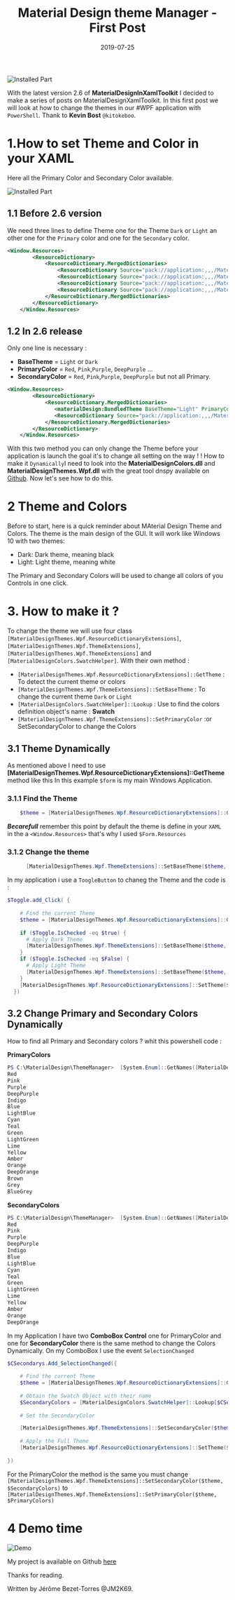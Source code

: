﻿---
layout: single
title: "Material Design theme Manager -First Post"
date: 2019-07-25
tags: 
  - Powershell
  - 'Material Design'
  - 'XAML'
categories:
  - Powershell
  - 'WPF'
published: true
comments: true
author_profile: true
header:
  teaserlogo:
  teaser: ''
  #image: img/headers/Code01_1920x500.jpg
  caption:
gallery:
  - image_path: ''
    url: ''
    title: ''
toc: true
toc_sticky: true
toc_label: "Table of content"
---

![Installed Part](/img/Manager.PNG) 


With the latest version 2.6 of **MaterialDesignInXamlToolkit** I decided to make a series of posts on MaterialDesignXamlToolkit. In this first post we will look at how to change the themes in our #WPF application with `PowerShell`. Thank to **Kevin Bost** `@kitokeboo`.

# 1.How to set Theme and Color in your XAML  

Here all the Primary Color and Secondary Color available.

![Installed Part](/img/palette.PNG) 


## 1.1 Before 2.6 version

We need three lines to define Theme one for the Theme `Dark` or `Light` an other one for the `Primary` color and one for the `Secondary` color.

```xml
<Window.Resources>
        <ResourceDictionary>
            <ResourceDictionary.MergedDictionaries>
                <ResourceDictionary Source="pack://application:,,,/MaterialDesignThemes.Wpf;component/Themes/MaterialDesignTheme.Dark.xaml" />
                <ResourceDictionary Source="pack://application:,,,/MaterialDesignThemes.Wpf;component/Themes/MaterialDesignTheme.Defaults.xaml" />
                <ResourceDictionary Source="pack://application:,,,/MaterialDesignColors;component/Themes/Recommended/Primary/MaterialDesignColor.Purple.xaml" />
                <ResourceDictionary Source="pack://application:,,,/MaterialDesignColors;component/Themes/Recommended/Accent/MaterialDesignColor.blue.xaml" />
            </ResourceDictionary.MergedDictionaries>
        </ResourceDictionary>
    </Window.Resources>
```

## 1.2 In 2.6 release

Only one line is necessary :

* **BaseTheme** = `Light` or `Dark`
* **PrimaryColor** = `Red`, `Pink`,`Purple`, `DeepPurple` ...
* **SecondaryColor** = `Red`, `Pink`,`Purple`, `DeepPurple` but not all Primary.

```xml
<Window.Resources>
        <ResourceDictionary>
            <ResourceDictionary.MergedDictionaries>
               <materialDesign:BundledTheme BaseTheme="Light" PrimaryColor="DeepPurple" SecondaryColor="Lime" />
               <ResourceDictionary Source="pack://application:,,,/MaterialDesignThemes.Wpf;component/Themes/MaterialDesignTheme.Defaults.xaml" />
            </ResourceDictionary.MergedDictionaries>
        </ResourceDictionary>
    </Window.Resources>
```

With this two method you can only change the Theme before your application is launch the goal it's to change all setting on the way ! !
How to make it `Dynamically`I need to look into the **MaterialDesignColors.dll** and **MaterialDesignThemes.Wpf.dll** with the great tool dnspy available on [Github](https://github.com/0xd4d/dnSpy/releases).
Now let's see how to do this.

# 2 Theme and Colors
Before to start, here is a quick reminder about MAterial Design Theme and Colors.
The theme is the main design of the GUI. It will work like Windows 10 with two themes:
- Dark: Dark theme, meaning black
- Light: Light theme, meaning white
 
The Primary and Secondary Colors will be used to change all colors of you Controls in one click.

# 3. How to make it ?

To change the theme we will use four class `[MaterialDesignThemes.Wpf.ResourceDictionaryExtensions]`, `[MaterialDesignThemes.Wpf.ThemeExtensions]`,  `[MaterialDesignThemes.Wpf.ThemeExtensions]` and `[MaterialDesignColors.SwatchHelper]`.
With their own method : 
- `[MaterialDesignThemes.Wpf.ResourceDictionaryExtensions]::GetTheme` : To detect the current theme or colors
- `[MaterialDesignThemes.Wpf.ThemeExtensions]::SetBaseTheme` : To change the current theme `Dark` or `Light`
- `[MaterialDesignColors.SwatchHelper]::Lookup` : Use to find the colors definition object's name :  **Swatch**
- `[MaterialDesignThemes.Wpf.ThemeExtensions]::SetPrimaryColor` :or SetSecondaryColor to change the Colors  


## 3.1 Theme Dynamically

As mentioned above I need to use **[MaterialDesignThemes.Wpf.ResourceDictionaryExtensions]::GetTheme** method like this In this example `$form` is my main Windows Application.

### 3.1.1 Find the Theme

```powershell
    $theme = [MaterialDesignThemes.Wpf.ResourceDictionaryExtensions]::GetTheme($form.Resources)

```

_**Becarefull**_ remember this point by default the theme is define in your `XAML` in the a `<Window.Resources>` that's why I used `$Form.Resources`

### 3.1.2 Change the theme


```powershell
      [MaterialDesignThemes.Wpf.ThemeExtensions]::SetBaseTheme($theme, [MaterialDesignThemes.Wpf.Theme]::Dark)

```
In my application i use a `ToogleButton` to chaneg the Theme and the code is :

```powershell
$Toggle.add_Click( {
    
    # Find the current Theme
    $theme = [MaterialDesignThemes.Wpf.ResourceDictionaryExtensions]::GetTheme($form.Resources)
   
    if ($Toggle.IsChecked -eq $true) {
      # Apply Dark Theme  
      [MaterialDesignThemes.Wpf.ThemeExtensions]::SetBaseTheme($theme, [MaterialDesignThemes.Wpf.Theme]::Dark)
    }
    if ($Toggle.IsChecked -eq $False) {
      # Apply Light Theme
      [MaterialDesignThemes.Wpf.ThemeExtensions]::SetBaseTheme($theme, [MaterialDesignThemes.Wpf.Theme]::Light)
    }
    [MaterialDesignThemes.Wpf.ResourceDictionaryExtensions]::SetTheme($form.Resources, $theme)
  })

```
## 3.2 Change Primary and Secondary Colors Dynamically

How to find all Primary and Secondary colors ? whit this powershell code :

**PrimaryColors**

```powershell
PS C:\MaterialDesign\ThemeManager>  [System.Enum]::GetNames([MaterialDesignColors.PrimaryColor])
Red
Pink
Purple
DeepPurple
Indigo
Blue
LightBlue
Cyan
Teal
Green
LightGreen
Lime
Yellow
Amber
Orange
DeepOrange
Brown
Grey
BlueGrey
```

**SecondaryColors**

```powershell
PS C:\MaterialDesign\ThemeManager>  [System.Enum]::GetNames([MaterialDesignColors.SecondaryColor])
Red
Pink
Purple
DeepPurple
Indigo
Blue
LightBlue
Cyan
Teal
Green
LightGreen
Lime
Yellow
Amber
Orange
DeepOrange
```

In my Application I have two **ComboBox Control** one for PrimaryColor and one for **SecondaryColor** there is the same method to change the Colors Dynamically. On my ComboBox I use the event `SelectionChanged`

```powershell
$CSecondarys.Add_SelectionChanged({
    
    # Find the current Theme
    $theme = [MaterialDesignThemes.Wpf.ResourceDictionaryExtensions]::GetTheme($form.Resources)
    
    # Obtain the Swatch Object with their name
    $SecondaryColors = [MaterialDesignColors.SwatchHelper]::Lookup[$CSecondarys.SelectedValue]
    
    # Set the SecondaryColor

    [MaterialDesignThemes.Wpf.ThemeExtensions]::SetSecondaryColor($theme, $SecondaryColors)
    
    # Apply the Full Theme
    [MaterialDesignThemes.Wpf.ResourceDictionaryExtensions]::SetTheme($form.Resources, $theme)
    
})
```
For the PrimaryColor the method is the same you must change `[MaterialDesignThemes.Wpf.ThemeExtensions]::SetSecondaryColor($theme, $SecondaryColors)` to `[MaterialDesignThemes.Wpf.ThemeExtensions]::SetPrimaryColor($theme, $PrimaryColors)`

# 4 Demo time

![Demo](/img/Gif.gif)

My project is available on Github [here](https://github.com/JM2K69/Material-Design-Theme-Manager-)

Thanks for reading.

Written by Jérôme Bezet-Torres @JM2K69.
